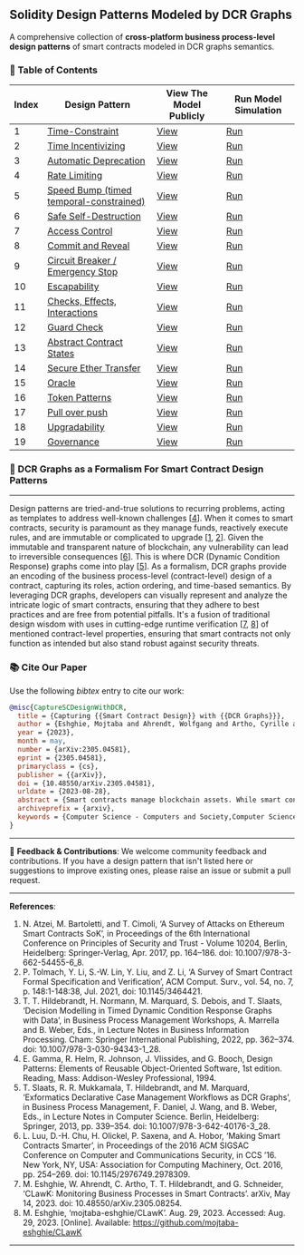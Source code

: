 ## Solidity Design Patterns Modeled by DCR Graphs

A comprehensive collection of **cross-platform business process-level design patterns** of smart contracts modeled in DCR graphs semantics.

### 📌 Table of Contents

| Index | Design Pattern                                                                         | View The Model Publicly                                                               | Run Model Simulation                                                                 |
| ----- | -------------------------------------------------------------------------------------- | ------------------------------------------------------------------------------------- | ------------------------------------------------------------------------------------ |
| 1     | [Time-Constraint](/design-pattern-models/time-constraint.md)                           | [View](https://dcrgraphs.net/tool/main/Graph?id=db8ca57a-5808-46a8-9c8d-b74c640a0d81) | [Run](https://sim.dcrgraphs.net?code=db8ca57a-5808-46a8-9c8d-b74c640a0d81)           |
| 2     | [Time Incentivizing](/design-pattern-models/time-incentivizing.md)                     | [View](https://dcrgraphs.net/tool/main/Graph?id=e7ee7bd3-99a3-40a7-bbb7-09e00da6e2c4) | [Run](https://sim.dcrgraphs.net?code=e7ee7bd3-99a3-40a7-bbb7-09e00da6e2c4)           |
| 3     | [Automatic Deprecation](/design-pattern-models/automatic-deprecation.md)               | [View](https://dcrgraphs.net/tool/main/Graph?id=2f318f9f-8696-4237-89bd-177692439328) | [Run](https://sim.dcrgraphs.net?code=2f318f9f-8696-4237-89bd-177692439328)           |
| 4     | [Rate Limiting](/design-pattern-models/rate-limiting.md)                               | [View](https://dcrgraphs.net/tool/main/Graph?id=00307896-5158-418e-bd05-20b90c57f05c) | [Run](https://sim.dcrgraphs.net?code=00307896-5158-418e-bd05-20b90c57f05c)           |
| 5     | [Speed Bump (timed temporal-constrained)](/design-pattern-models/speed-bump.md)        | [View](https://dcrgraphs.net/tool/main/Graph?id=adcc8b39-de19-45c8-acb6-70f2bcbbc9e6) | [Run](https://sim.dcrgraphs.net?code=adcc8b39-de19-45c8-acb6-70f2bcbbc9e6)           |
| 6     | [Safe Self-Destruction](/design-pattern-models/safe-self-destruction.md)               | [View]()                                                                              | [Run](https://sim.dcrgraphs.net?code=983d043a-45f2-46c2-b863-a4bae3b42af1)           |
| 7     | [Access Control](/design-pattern-models/access-control.md)                             | [View](https://dcrgraphs.net/tool/main/Graph?id=b5d35894-e109-4e38-8b5d-c781ebe7b3cc) | [Run](https://sim.dcrgraphs.net?code=b5d35894-e109-4e38-8b5d-c781ebe7b3cc)           |
| 8     | [Commit and Reveal](/design-pattern-models/commit-and-reveal.md)                       | [View](https://dcrgraphs.net/tool/main/Graph?id=be7101d4-6b98-413b-91e5-de8bd4390d3b) | [Run](https://sim.dcrgraphs.net?code=be7101d4-6b98-413b-91e5-de8bd4390d3b)           |
| 9     | [Circuit Breaker / Emergency Stop](/design-pattern-models/circuit-breaker.md)          | [View](https://dcrgraphs.net/tool/main/Graph?id=880ebfb3-8250-4f79-ab5b-d03cb77021bf) | [Run](https://sim.dcrgraphs.net?code=880ebfb3-8250-4f79-ab5b-d03cb77021bf)           |
| 10    | [Escapability](/design-pattern-models/escapability.md)                                       | [View](https://dcrgraphs.net/tool/main/Graph?id=1d8e5002-4dda-49e9-8743-2e67371eb70b) | [Run](https://sim.dcrgraphs.net?code=1d8e5002-4dda-49e9-8743-2e67371eb70b)           |
| 11    | [Checks, Effects, Interactions](/design-pattern-models/checks-effects-interactions.md) | [View](https://dcrgraphs.net/tool/main/Graph?id=ec253dfe-6989-42f9-b0d3-252ca8554b97) | [Run](https://sim.dcrgraphs.net?code=ec253dfe-6989-42f9-b0d3-252ca8554b97)           |
| 12    | [Guard Check](/design-pattern-models/guard-check.md)                                   | [View](https://dcrgraphs.net/tool/main/Graph?id=f3544df8-edac-433f-9047-245b7b717888) | [Run](https://sim.dcrgraphs.net?code=f3544df8-edac-433f-9047-245b7b717888)           |
| 13    | [Abstract Contract States](/design-pattern-models/abstract-contract-states.md)         | [View](https://dcrgraphs.net/tool/main/Graph?id=281ec871-a868-49dc-8988-b599dae52562) | [Run](https://dcrgraphs.net/tool/main/Graph?id=281ec871-a868-49dc-8988-b599dae52562) |
| 14    | [Secure Ether Transfer](/design-pattern-models/secure-ether-transfer.md)               | [View](https://dcrgraphs.net/tool/main/Graph?id=35fa88cb-1bfb-4aad-97bd-e2ae9c8be5fb) | [Run](https://sim.dcrgraphs.net?code=35fa88cb-1bfb-4aad-97bd-e2ae9c8be5fb)           |
| 15    | [Oracle](/design-pattern-models/oracle.md)                                             | [View](https://dcrgraphs.net/tool/main/Graph?id=3e9c3448-026c-4cda-855a-da0e3d9500c6) | [Run](https://sim.dcrgraphs.net?code=3e9c3448-026c-4cda-855a-da0e3d9500c6)           |
| 16    | [Token Patterns](/design-pattern-models/tokens.md)                             | [View](https://dcrgraphs.net/tool/main/Graph?id=e53d53e3-24ad-4fc9-90bf-b127a4b7d7f6) | [Run](https://sim.dcrgraphs.net?code=e53d53e3-24ad-4fc9-90bf-b127a4b7d7f6)           |
| 17    | [Pull over push](/design-pattern-models/pull-over-push.md)                             | [View](https://dcrgraphs.net/tool/main/Graph?id=41157b2a-d8ce-4832-8994-c54839987b91) | [Run](https://sim.dcrgraphs.net?code=41157b2a-d8ce-4832-8994-c54839987b91)           |
| 18    | [Upgradability](/design-pattern-models/upgradability.md)                               | [View](https://dcrgraphs.net/tool/main/Graph?id=e7ee7bd3-99a3-40a7-bbb7-09e00da6e2c4) | [Run](https://sim.dcrgraphs.net?code=9333f84f-8273-43cb-90a5-e9a61b053bc7)           |
| 19    | [Governance](/design-pattern-models/governance.md)                                     | [View](https://dcrgraphs.net/tool/main/Graph?id=341dab9d-3bec-4164-80f1-4ee6543863f4) | [Run](https://sim.dcrgraphs.net?code=341dab9d-3bec-4164-80f1-4ee6543863f4)           |

### 🚀 DCR Graphs as a Formalism For Smart Contract Design Patterns

---

Design patterns are tried-and-true solutions to recurring problems, acting as templates to address well-known challenges \[[4](#4)\]. When it comes to smart contracts, security is paramount as they manage funds, reactively execute rules, and are immutable or complicated to upgrade \[[1](#1), [2](#2)\]. Given the immutable and transparent nature of blockchain, any vulnerability can lead to irreversible consequences \[[6](#6)\]. This is where DCR (Dynamic Condition Response) graphs come into play \[[5](#5)\]. As a formalism, DCR graphs provide an encoding of the business process-level (contract-level) design of a contract, capturing its roles, action ordering, and time-based semantics. By leveraging DCR graphs, developers can visually represent and analyze the intricate logic of smart contracts, ensuring that they adhere to best practices and are free from potential pitfalls. It's a fusion of traditional design wisdom with uses in cutting-edge runtime verification \[[7](#7), [8](#8)\] of mentioned contract-level properties, ensuring that smart contracts not only function as intended but also stand robust against security threats.

### 📚 Cite Our Paper

Use the following _bibtex_ entry to cite our work:

```bibtex
@misc{CaptureSCDesignWithDCR,
  title = {Capturing {{Smart Contract Design}} with {{DCR Graphs}}},
  author = {Eshghie, Mojtaba and Ahrendt, Wolfgang and Artho, Cyrille and Hildebrandt, Thomas Troels and Schneider, Gerardo},
  year = {2023},
  month = may,
  number = {arXiv:2305.04581},
  eprint = {2305.04581},
  primaryclass = {cs},
  publisher = {{arXiv}},
  doi = {10.48550/arXiv.2305.04581},
  urldate = {2023-08-28},
  abstract = {Smart contracts manage blockchain assets. While smart contracts embody business processes, their platforms are not process-aware. Mainstream smart contract programming languages such as Solidity do not have explicit notions of roles, action dependencies, and time. Instead, these concepts are implemented in program code. This makes it very hard to design and analyze smart contracts. We argue that DCR graphs are a suitable formalization tool for smart contracts because they explicitly and visually capture these features. We utilize this expressiveness to show that many common high-level design patterns in smart-contract applications can be naturally modeled this way. Applying these patterns shows that DCR graphs facilitate the development and analysis of correct and reliable smart contracts by providing a clear and easy-to-understand specification.},
  archiveprefix = {arxiv},
  keywords = {Computer Science - Computers and Society,Computer Science - Formal Languages and Automata Theory,Computer Science - Software Engineering}
}
```

---

📣 **Feedback & Contributions**: We welcome community feedback and contributions. If you have a design pattern that isn't listed here or suggestions to improve existing ones, please raise an issue or submit a pull request.

---

**References**:

1. <span id="1"> N. Atzei, M. Bartoletti, and T. Cimoli, ‘A Survey of Attacks on Ethereum Smart Contracts SoK’, in Proceedings of the 6th International Conference on Principles of Security and Trust - Volume 10204, Berlin, Heidelberg: Springer-Verlag, Apr. 2017, pp. 164–186. doi: 10.1007/978-3-662-54455-6_8.</span>
2. <span id="2">P. Tolmach, Y. Li, S.-W. Lin, Y. Liu, and Z. Li, ‘A Survey of Smart Contract Formal Specification and Verification’, ACM Comput. Surv., vol. 54, no. 7, p. 148:1-148:38, Jul. 2021, doi: 10.1145/3464421.</span>
3. <span id="3">T. T. Hildebrandt, H. Normann, M. Marquard, S. Debois, and T. Slaats, ‘Decision Modelling in Timed Dynamic Condition Response Graphs with Data’, in Business Process Management Workshops, A. Marrella and B. Weber, Eds., in Lecture Notes in Business Information Processing. Cham: Springer International Publishing, 2022, pp. 362–374. doi: 10.1007/978-3-030-94343-1_28.</span>
4. <span id="4">E. Gamma, R. Helm, R. Johnson, J. Vlissides, and G. Booch, Design Patterns: Elements of Reusable Object-Oriented Software, 1st edition. Reading, Mass: Addison-Wesley Professional, 1994.</span>
5. <span id="5">T. Slaats, R. R. Mukkamala, T. Hildebrandt, and M. Marquard, ‘Exformatics Declarative Case Management Workflows as DCR Graphs’, in Business Process Management, F. Daniel, J. Wang, and B. Weber, Eds., in Lecture Notes in Computer Science. Berlin, Heidelberg: Springer, 2013, pp. 339–354. doi: 10.1007/978-3-642-40176-3_28.</span>
6. <span id="6">L. Luu, D.-H. Chu, H. Olickel, P. Saxena, and A. Hobor, ‘Making Smart Contracts Smarter’, in Proceedings of the 2016 ACM SIGSAC Conference on Computer and Communications Security, in CCS ’16. New York, NY, USA: Association for Computing Machinery, Oct. 2016, pp. 254–269. doi: 10.1145/2976749.2978309.</span>
7. <span id="7"> M. Eshghie, W. Ahrendt, C. Artho, T. T. Hildebrandt, and G. Schneider, ‘CLawK: Monitoring Business Processes in Smart Contracts’. arXiv, May 14, 2023. doi: 10.48550/arXiv.2305.08254. </span>
8. <span id="8"> M. Eshghie, ‘mojtaba-eshghie/CLawK’. Aug. 29, 2023. Accessed: Aug. 29, 2023. [Online]. Available: https://github.com/mojtaba-eshghie/CLawK </span>


---

